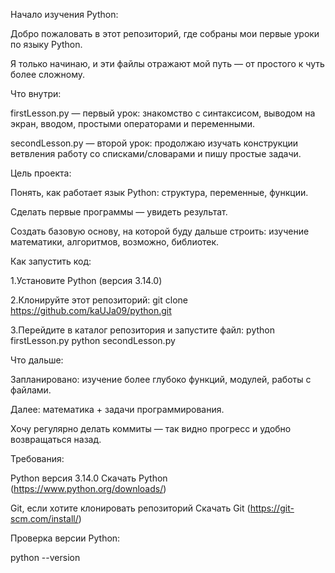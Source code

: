 Начало изучения Python:

  Добро пожаловать в этот репозиторий, где собраны мои первые уроки по языку Python.
  
  Я только начинаю, и эти файлы отражают мой путь — от простого к чуть более сложному.
  

Что внутри:

  firstLesson.py — первый урок: знакомство с синтаксисом, выводом на экран, вводом, простыми операторами и переменными.
  
  secondLesson.py — второй урок: продолжаю изучать конструкции ветвления работу со списками/словарами и пишу простые задачи.
  

Цель проекта:

  Понять, как работает язык Python: структура, переменные, функции.
  
  Сделать первые программы — увидеть результат.
  
  Создать базовую основу, на которой буду дальше строить: изучение математики, алгоритмов, возможно, библиотек.
  

Как запустить код:

  1.Установите Python (версия 3.14.0)

  2.Клонируйте этот репозиторий:
    git clone https://github.com/kaUJa09/python.git

  3.Перейдите в каталог репозитория и запустите файл:
    python firstLesson.py
    python secondLesson.py

Что дальше:

  Запланировано: изучение более глубоко функций, модулей, работы с файлами.
  
  Далее: математика + задачи программирования.
  
  Хочу регулярно делать коммиты — так видно прогресс и удобно возвращаться назад.
  

Требования:

  Python версия 3.14.0
    Скачать Python (https://www.python.org/downloads/)

  Git, если хотите клонировать репозиторий
    Скачать Git (https://git-scm.com/install/)

Проверка версии Python:

  python --version
